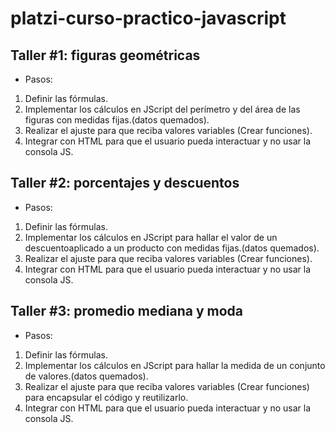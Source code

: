 # platzi-curso-practico-javascript

## Taller #1: figuras geométricas

- Pasos: 
1. Definir las fórmulas.
1. Implementar los cálculos en JScript del perímetro y del área de las figuras con medidas fijas.(datos quemados).
1. Realizar el ajuste para que reciba valores variables (Crear funciones).
1. Integrar con HTML para que el usuario pueda interactuar y no usar la consola JS.


## Taller #2: porcentajes y descuentos

- Pasos: 
1. Definir las fórmulas.
1. Implementar los cálculos en JScript para hallar el valor de un descuentoaplicado a un producto con medidas fijas.(datos quemados).
1. Realizar el ajuste para que reciba valores variables (Crear funciones).
1. Integrar con HTML para que el usuario pueda interactuar y no usar la consola JS.


## Taller #3: promedio mediana y moda

- Pasos: 
1. Definir las fórmulas.
1. Implementar los cálculos en JScript para hallar la medida de un conjunto de valores.(datos quemados).
1. Realizar el ajuste para que reciba valores variables (Crear funciones) para encapsular el código y reutilizarlo.
1. Integrar con HTML para que el usuario pueda interactuar y no usar la consola JS.

